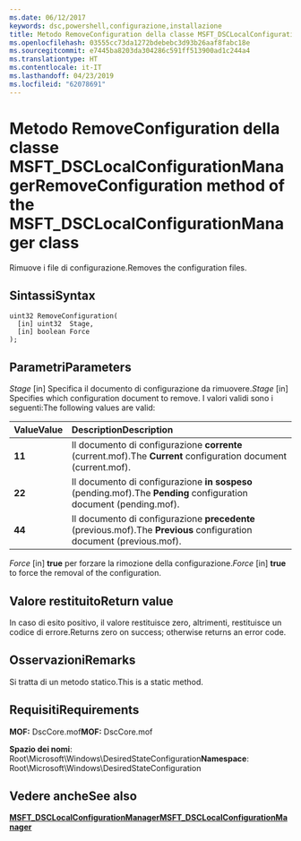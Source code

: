 ```yaml
---
ms.date: 06/12/2017
keywords: dsc,powershell,configurazione,installazione
title: Metodo RemoveConfiguration della classe MSFT_DSCLocalConfigurationManager
ms.openlocfilehash: 03555cc73da1272bdebebc3d93b26aaf8fabc18e
ms.sourcegitcommit: e7445ba8203da304286c591ff513900ad1c244a4
ms.translationtype: HT
ms.contentlocale: it-IT
ms.lasthandoff: 04/23/2019
ms.locfileid: "62078691"
---
```

# <a name="removeconfiguration-method-of-the-msftdsclocalconfigurationmanager-class"></a><span data-ttu-id="cfa9b-103">Metodo RemoveConfiguration della classe MSFT_DSCLocalConfigurationManager</span><span class="sxs-lookup"><span data-stu-id="cfa9b-103">RemoveConfiguration method of the MSFT_DSCLocalConfigurationManager class</span></span>

<span data-ttu-id="cfa9b-104">Rimuove i file di configurazione.</span><span class="sxs-lookup"><span data-stu-id="cfa9b-104">Removes the configuration files.</span></span>

## <a name="syntax"></a><span data-ttu-id="cfa9b-105">Sintassi</span><span class="sxs-lookup"><span data-stu-id="cfa9b-105">Syntax</span></span>

```mof
uint32 RemoveConfiguration(
  [in] uint32  Stage,
  [in] boolean Force
);
```

## <a name="parameters"></a><span data-ttu-id="cfa9b-106">Parametri</span><span class="sxs-lookup"><span data-stu-id="cfa9b-106">Parameters</span></span>

<span data-ttu-id="cfa9b-107">*Stage* \[in\] Specifica il documento di configurazione da rimuovere.</span><span class="sxs-lookup"><span data-stu-id="cfa9b-107">*Stage* \[in\] Specifies which configuration document to remove.</span></span> <span data-ttu-id="cfa9b-108">I valori validi sono i seguenti:</span><span class="sxs-lookup"><span data-stu-id="cfa9b-108">The following values are valid:</span></span>

|<span data-ttu-id="cfa9b-109">Value</span><span class="sxs-lookup"><span data-stu-id="cfa9b-109">Value</span></span> |<span data-ttu-id="cfa9b-110">Description</span><span class="sxs-lookup"><span data-stu-id="cfa9b-110">Description</span></span> |
|:--- |:---|
|<span data-ttu-id="cfa9b-111">**1**</span><span class="sxs-lookup"><span data-stu-id="cfa9b-111">**1**</span></span> | <span data-ttu-id="cfa9b-112">Il documento di configurazione **corrente** (current.mof).</span><span class="sxs-lookup"><span data-stu-id="cfa9b-112">The **Current** configuration document (current.mof).</span></span> |
|<span data-ttu-id="cfa9b-113">**2**</span><span class="sxs-lookup"><span data-stu-id="cfa9b-113">**2**</span></span> | <span data-ttu-id="cfa9b-114">Il documento di configurazione **in sospeso** (pending.mof).</span><span class="sxs-lookup"><span data-stu-id="cfa9b-114">The **Pending** configuration document (pending.mof).</span></span>  |
|<span data-ttu-id="cfa9b-115">**4**</span><span class="sxs-lookup"><span data-stu-id="cfa9b-115">**4**</span></span> | <span data-ttu-id="cfa9b-116">Il documento di configurazione **precedente** (previous.mof).</span><span class="sxs-lookup"><span data-stu-id="cfa9b-116">The **Previous** configuration document (previous.mof).</span></span> |

<span data-ttu-id="cfa9b-117">*Force* \[in\] **true** per forzare la rimozione della configurazione.</span><span class="sxs-lookup"><span data-stu-id="cfa9b-117">*Force* \[in\] **true** to force the removal of the configuration.</span></span>

## <a name="return-value"></a><span data-ttu-id="cfa9b-118">Valore restituito</span><span class="sxs-lookup"><span data-stu-id="cfa9b-118">Return value</span></span>

<span data-ttu-id="cfa9b-119">In caso di esito positivo, il valore restituisce zero, altrimenti, restituisce un codice di errore.</span><span class="sxs-lookup"><span data-stu-id="cfa9b-119">Returns zero on success; otherwise returns an error code.</span></span>

## <a name="remarks"></a><span data-ttu-id="cfa9b-120">Osservazioni</span><span class="sxs-lookup"><span data-stu-id="cfa9b-120">Remarks</span></span>

<span data-ttu-id="cfa9b-121">Si tratta di un metodo statico.</span><span class="sxs-lookup"><span data-stu-id="cfa9b-121">This is a static method.</span></span>

## <a name="requirements"></a><span data-ttu-id="cfa9b-122">Requisiti</span><span class="sxs-lookup"><span data-stu-id="cfa9b-122">Requirements</span></span>

<span data-ttu-id="cfa9b-123">**MOF:** DscCore.mof</span><span class="sxs-lookup"><span data-stu-id="cfa9b-123">**MOF:** DscCore.mof</span></span>

<span data-ttu-id="cfa9b-124">**Spazio dei nomi**: Root\Microsoft\Windows\DesiredStateConfiguration</span><span class="sxs-lookup"><span data-stu-id="cfa9b-124">**Namespace**: Root\Microsoft\Windows\DesiredStateConfiguration</span></span>

## <a name="see-also"></a><span data-ttu-id="cfa9b-125">Vedere anche</span><span class="sxs-lookup"><span data-stu-id="cfa9b-125">See also</span></span>

[<span data-ttu-id="cfa9b-126">**MSFT_DSCLocalConfigurationManager**</span><span class="sxs-lookup"><span data-stu-id="cfa9b-126">**MSFT_DSCLocalConfigurationManager**</span></span>](msft-dsclocalconfigurationmanager.md)